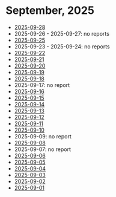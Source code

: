 # September, 2025

* [2025-09-28](28)
* 2025-09-26 - 2025-09-27: no reports
* [2025-09-25](25)
* 2025-09-23 - 2025-09-24: no reports
* [2025-09-22](22)
* [2025-09-21](21)
* [2025-09-20](20)
* [2025-09-19](19)
* [2025-09-18](18)
* 2025-09-17: no report
* [2025-09-16](16)
* [2025-09-15](15)
* [2025-09-14](14)
* [2025-09-13](13)
* [2025-09-12](12)
* [2025-09-11](11)
* [2025-09-10](10)
* 2025-09-09: no report
* [2025-09-08](08)
* 2025-09-07: no report
* [2025-09-06](06)
* [2025-09-05](05)
* [2025-09-04](04)
* [2025-09-03](03)
* [2025-09-02](02)
* [2025-09-01](01)
